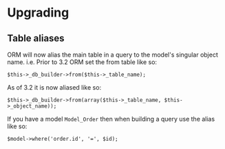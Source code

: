 # Upgrading

## Table aliases

ORM will now alias the main table in a query to the model's singular object name.
i.e. Prior to 3.2 ORM set the from table like so:

	$this->_db_builder->from($this->_table_name);

As of 3.2 it is now aliased like so:

	$this->_db_builder->from(array($this->_table_name, $this->_object_name));

If you have a model `Model_Order` then when building a query use the alias like so:

	$model->where('order.id', '=', $id);

